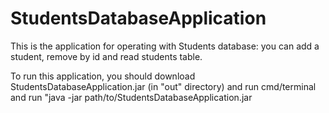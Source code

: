 # StudentsDatabaseApplication

This is the application for operating with Students database: you can add a student, remove by id and read students table.

To run this application, you should download StudentsDatabaseApplication.jar (in "out" directory) and run cmd/terminal and run "java -jar path/to/StudentsDatabaseApplication.jar 
